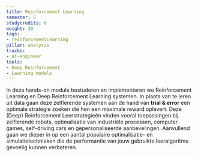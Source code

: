 ```yaml
---
title: Reinforcement Learning
semester: 5
studycredits: 6
weight: 30
tags: 
- reinforcementLearning
pillar: analysis
tracks:
- ai-engineer
tools:
- Deep Reinforcement
- Learning models
---
```


In deze hands-on module bestuderen en implementeren we Reinforcement Learning en Deep Reinforcement Learning systemen. In plaats van te leren uit data gaan deze zelflerende systemen aan de hand van **trial & error** een optimale strategie zoeken die hen een maximale reward oplevert. Deze (Deep) Reinforcement Leerstrategieën vinden vooral toepassingen bij zelflerende robots, optimalisatie van industriële processen, computer games, self-driving cars en gepersonaliseerde aanbevelingen. Aanvullend gaan we dieper in op een aantal populaire optimalisatie- en simulatietechnieken die de performantie van jouw gebruikte leeralgoritme gevoelig kunnen verbeteren.